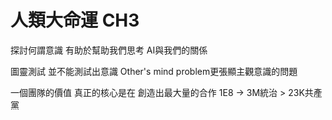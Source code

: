 # 人類大命運 CH3
探討何謂意識 有助於幫助我們思考 AI與我們的關係

圖靈測試 並不能測試出意識
Other's mind problem更張顯主觀意識的問題

一個團隊的價值 真正的核心是在 創造出最大量的合作
1E8 -> 3M統治 > 23K共產黨
<!--stackedit_data:
eyJoaXN0b3J5IjpbMTYyMzkwNzA3LDEyMDMxMzYzOThdfQ==
-->
